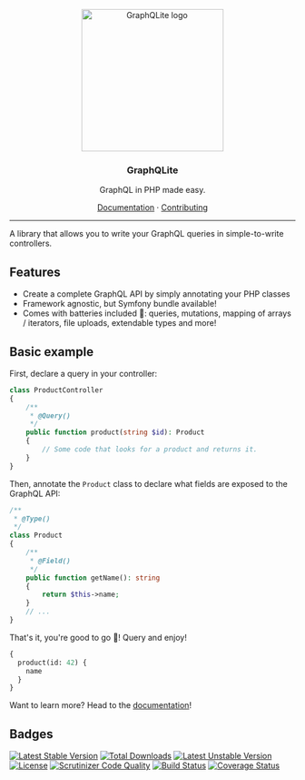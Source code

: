 
<p align="center">
    <img src="https://graphqlite.thecodingmachine.io/img/logo.svg" alt="GraphQLite logo" width="250" height="250" />
</p>
<h3 align="center">GraphQLite</h3>
<p align="center">GraphQL in PHP made easy.</p>
<p align="center"><a href="https://graphqlite.thecodingmachine.io">Documentation</a> &#183; <a href="/.github/CONTRIBUTING.md">Contributing</a></p>

---

A library that allows you to write your GraphQL queries in simple-to-write controllers.

## Features

* Create a complete GraphQL API by simply annotating your PHP classes
* Framework agnostic, but Symfony bundle available!
* Comes with batteries included :battery:: queries, mutations, mapping of arrays / iterators, file uploads, extendable types and more!

## Basic example

First, declare a query in your controller:

```php
class ProductController
{
    /**
     * @Query()
     */
    public function product(string $id): Product
    {
        // Some code that looks for a product and returns it.
    }
}
```

Then, annotate the `Product` class to declare what fields are exposed to the GraphQL API:

```php
/**
 * @Type()
 */
class Product
{
    /**
     * @Field()
     */
    public function getName(): string
    {
        return $this->name;
    }
    // ...
}
```

That's it, you're good to go :tada:! Query and enjoy!

```graphql
{
  product(id: 42) {
    name
  }
}
```

Want to learn more? Head to the [documentation](https://graphqlite.thecodingmachine.io/)!

## Badges

[![Latest Stable Version](https://poser.pugx.org/thecodingmachine/graphqlite/v/stable)](https://packagist.org/packages/thecodingmachine/graphqlite)
[![Total Downloads](https://poser.pugx.org/thecodingmachine/graphqlite/downloads)](https://packagist.org/packages/thecodingmachine/graphqlite)
[![Latest Unstable Version](https://poser.pugx.org/thecodingmachine/graphqlite/v/unstable)](https://packagist.org/packages/thecodingmachine/graphqlite)
[![License](https://poser.pugx.org/thecodingmachine/graphqlite/license)](https://packagist.org/packages/thecodingmachine/graphqlite)
[![Scrutinizer Code Quality](https://scrutinizer-ci.com/g/thecodingmachine/graphqlite/badges/quality-score.png?b=master)](https://scrutinizer-ci.com/g/thecodingmachine/graphqlite/?branch=master)
[![Build Status](https://travis-ci.org/thecodingmachine/graphqlite.svg?branch=master)](https://travis-ci.org/thecodingmachine/graphqlite)
[![Coverage Status](https://coveralls.io/repos/thecodingmachine/graphqlite/badge.svg?branch=master&service=github)](https://coveralls.io/github/thecodingmachine/graphqlite?branch=master)
